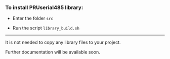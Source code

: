 ### To install PRUserial485 library:

- Enter the folder `src`

- Run the script `library_build.sh`

____

It is not needed to copy any library files to your project.

Further documentation will be available soon.
